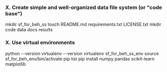 ### X. Create simple and well-organized data file system (or "code base")

mkdir sf_for_beh_ss
touch README.md requirements.txt LICENSE.txt
mkdir code data docs results  

### X. Use virtual environments
python --version
virtualenv --version
virtualenv sf_for_beh_ss_env
source sf_for_beh_env/bin/activate
pip list
pip install numpy pandas scikit-learn matplotlib
